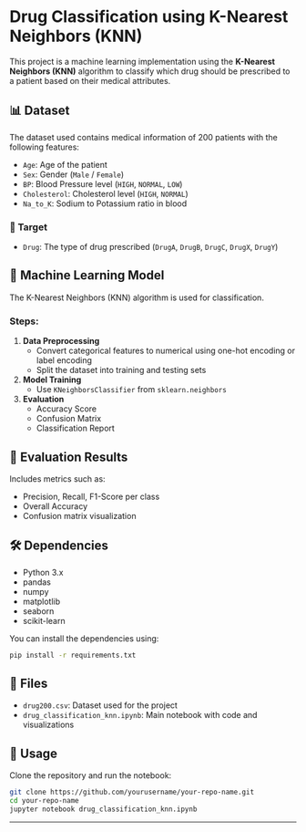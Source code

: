 # Drug Classification using K-Nearest Neighbors (KNN)

This project is a machine learning implementation using the **K-Nearest Neighbors (KNN)** algorithm to classify which drug should be prescribed to a patient based on their medical attributes.

## 📊 Dataset

The dataset used contains medical information of 200 patients with the following features:

- `Age`: Age of the patient
- `Sex`: Gender (`Male` / `Female`)
- `BP`: Blood Pressure level (`HIGH`, `NORMAL`, `LOW`)
- `Cholesterol`: Cholesterol level (`HIGH`, `NORMAL`)
- `Na_to_K`: Sodium to Potassium ratio in blood

### 🎯 Target

- `Drug`: The type of drug prescribed (`DrugA`, `DrugB`, `DrugC`, `DrugX`, `DrugY`)

## 🧠 Machine Learning Model

The K-Nearest Neighbors (KNN) algorithm is used for classification.

### Steps:
1. **Data Preprocessing**
   - Convert categorical features to numerical using one-hot encoding or label encoding
   - Split the dataset into training and testing sets
2. **Model Training**
   - Use `KNeighborsClassifier` from `sklearn.neighbors`
3. **Evaluation**
   - Accuracy Score
   - Confusion Matrix
   - Classification Report

## 🧪 Evaluation Results

Includes metrics such as:
- Precision, Recall, F1-Score per class
- Overall Accuracy
- Confusion matrix visualization

## 🛠️ Dependencies

- Python 3.x
- pandas
- numpy
- matplotlib
- seaborn
- scikit-learn

You can install the dependencies using:

```bash
pip install -r requirements.txt
````

## 📂 Files

* `drug200.csv`: Dataset used for the project
* `drug_classification_knn.ipynb`: Main notebook with code and visualizations

## 📌 Usage

Clone the repository and run the notebook:

```bash
git clone https://github.com/yourusername/your-repo-name.git
cd your-repo-name
jupyter notebook drug_classification_knn.ipynb
```

---
